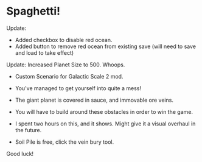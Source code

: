 # Spaghetti!
Update: 
 - Added checkbox to disable red ocean. 
 - Added button to remove red ocean from existing save (will need to save and load to take effect)
 
Update: Increased Planet Size to 500. Whoops.

 - Custom Scenario for Galactic Scale 2 mod.

 - You've managed to get yourself into quite a mess!

 - The giant planet is covered in sauce, and immovable ore veins.

 - You will have to build around these obstacles in order to win the game.

 - I spent two hours on this, and it shows. Might give it a visual overhaul in the future.

 - Soil Pile is free, click the vein bury tool.

 Good luck!
